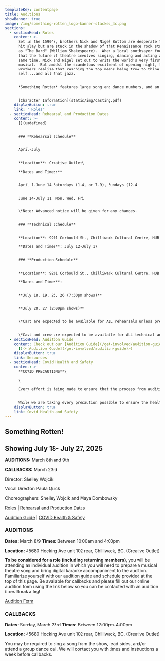 ```yaml
---
templateKey: contentpage
title: Auditions
showBanner: true
image: /img/something-rotten_logo-banner-stacked_4c.png
sections:
  - sectionHead: Roles
    content: >-
      Set in the 1590's, brothers Nick and Nigel Bottom are desperate to write a
      hit play but are stuck in the shadow of that Renaissance rock star known
      as "The Bard" (William Shakespeare).  When a local soothsayer foetells
      that the future of theatre involves singing, dancing and acting at the
      same time, Nick and Nigel set out to write the world's very first
      musical.  But amidst the scandelous excitment of opening night, the Bottom
      Brothers realize that reaching the top means being true to thine own
      self....and all that jazz.


      *S﻿omething Rotten* features large song and dance numbers, and an eccentric cast of over-the-top characters, each given their own special moment in the show to shine.


      [C﻿haracter Information](static/img/casting.pdf)
    displayButton: true
    link: " Roles"
  - sectionHead: Rehearsal and Production Dates
    content: >-
      [](undefined)


      ### **Rehearsal Schedule**


      A﻿pril-July


      **Location**: Creative Outlet\

      **Dates and Times:**  


      April 1-June 14 Saturdays (1-4, or 7-9), Sundays (12-4)  


      June 14-July 11  Mon, Wed, Fri 


      \*Note: Advanced notice will be given for any changes.


      ### **Technical Schedule**


      **Location**: 9201 Corbould St., Chilliwack Cultural Centre, HUB Theatre, Chilliwack. \

      **Dates and Times**: July 12-July 17


      ### **Production Schedule**


      **Location**: 9201 Corbould St., Chilliwack Cultural Centre, HUB Theatre, Chilliwack.\

      **Dates and Times**: 


      **July 18, 19, 25, 26 (7:30pm shows)**


      **J﻿uly 20, 27 (2:00pm shows)**


      \*Cast are expected to be available for ALL rehearsals unless previously discussed with director.


      \*Cast and crew are expected to be available for ALL technical and production dates.
  - sectionHead: Audition Guide
    content: Check out our [Audition Guide](/get-involved/audition-guide)
      [](<[Audition Guide](/get-involved/audition-guide)>)
    displayButton: true
    link: Resources
  - sectionHead: Covid Health and Safety
    content: >-
      **COVID PRECAUTIONS**\

      \

      Every effort is being made to ensure that the process from auditions to performance, will comply with all current safety restrictions as outlined by the BC Ministry of Health and BC Centre for Disease Control. 


      While we are taking every precaution possible to ensure the health and safety of all cast, crew and audience members, we understand that everyone has different comfort levels around Covid and wish to do our best to accommodate these different comfort levels
    displayButton: true
    link: Covid Health and Safety
---
```

## Something Rotten!

## Showing July 18- July 27, 2025

**AUDITIONS:**  March 8th and 9th

**CALLBACKS:**  March 23rd 

Director:  Shelley Wojcik

Vocal Director:  Paula Quick

Choreographers:  Shelley Wojcik and Maya Dombowsky

[Roles](#roles) | [Rehearsal and Production Dates ](<#rehearsal and production dates>)

[Audition Guide](<#audition guide>) | [COVID Health & Safety](#covid%20health%20and%20safety)

### **AUDITIONS**

**Dates:**  March 8/9   **Times:**  Between 10:00am and 4:00pm

**Location:**  45680 Hocking Ave unit 102 rear, Chilliwack, BC.  (Creative Outlet)

**To be considered for a role (including returning members)**, you will be attending an individual audition in which you will need to prepare a musical theatre song and bring digital karaoke accompaniment to the audition. Familiarize yourself with our audition guide and schedule provided at the top of this page. Be available for callbacks and please fill out our online audition form using the link below so you can be contacted with an audition time.  Break a leg! 

[ Audition Form](https://forms.gle/mo77G5eRmyBPWrmLA)

### **CALLBACKS**

**Dates:**  Sunday, March 23rd       **Times:**  Between 12:00pm-4:00pm

**Location:**  45680 Hocking Ave unit 102 rear, Chilliwack, BC.  (Creative Outlet)

You may be required to sing a song from the show, read sides, and/or attend a group dance call.  We will contact you with times and instructions a week before callbacks.